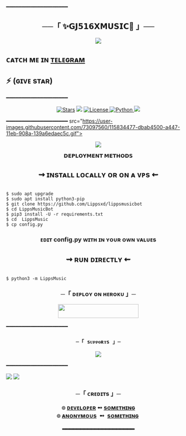   
 ━━━━━━━━━━━━━━━━━━━━ 

  <h2 align="center"> 
 ──「 ✨𝗚𝗝𝟱𝟭𝟲𝗫𝗠𝗨𝗦𝗜𝗖🥀 」── 

 </h2> <p align="center"> 

   <img src="https://te.legra.ph/file/ffbb952864390e288b5ae.jpg"> 

 </p> 

  ## ᴄᴀᴛᴄʜ ᴍᴇ ɪɴ [ᴛᴇʟᴇɢʀᴀᴍ](https://t.me/export_gabbar)  

  ## ⚡ (ɢɪᴠᴇ sᴛᴀʀ) 
 
  ━━━━━━━━━━━━━━━━━━━━ 

<p align="center"> 
 <a href="https://github.com/Lippsxd/lippsmusicbot//stargazers"><img src="https://img.shields.io/github/stars/Lippsxd/lippsmusicbot/?color=black&logo=github&logoColor=black&style=for-the-badge" alt="Stars" /></a> <a href="https://github.com/Lippsxd/lippsmusicbot//network/members"> <img src="https://img.shields.io/github/forks/Lippsxd/lippsmusicbot/?color=black&logo=github&logoColor=black&style=for-the-badge" /></a> 
 <a href="https://github.com/Lippsxd/lippsmusicbot//blob/master/LICENSE"> <img src="https://img.shields.io/badge/License-MIT-blueviolet?style=for-the-badge" alt="License" /> </a> <a href="https://www.python.org/"> <img src="https://img.shields.io/badge/Written%20in-Python-skyblue?style=for-the-badge&logo=python" alt="Python" /> </a> 
 <a href="https://pypi.org/project/Pyrogram/"> <img src="https://img.shields.io/pypi/v/pyrogram?color=white&label=pyrogram&logo=python&logoColor=blue&style=for-the-badge" /></a> 
 </p> 

 ━━━━━━━━━━━━━━━━━━━━  src="https://user-images.githubusercontent.com/73097560/115834477-dbab4500-a447-11eb-908a-139a6edaec5c.gif"> 

 <p align="center"> 

   <img src="https://te.legra.ph/file/a63c329f891ce46acc938.jpg"> 

 </p> 

 <p align="center"> 
 <b>𝗗𝗘𝗣𝗟𝗢𝗬𝗠𝗘𝗡𝗧 𝗠𝗘𝗧𝗛𝗢𝗗𝗦</b> 

 </p> 

  <h2 align="center">  
    ⇝ ɪɴsᴛᴀʟʟ ʟᴏᴄᴀʟʟʏ ᴏʀ ᴏɴ ᴀ ᴠᴘs ⇜ 

 </h2> 

 ```console 

 $ sudo apt upgrade 
 $ sudo apt install python3-pip 
 $ git clone https://github.com/Lippsxd/lippsmusicbot
 $ cd LippsMusicBot 
 $ pip3 install -U -r requirements.txt 
 $ cd  LippsMusic
 $ cp config.py 

 ``` 

 <h3 align="center">  
   ᴇᴅɪᴛ <b>config.py</b> ᴡɪᴛʜ ɪɴ ʏᴏᴜʀ ᴏᴡɴ ᴠᴀʟᴜᴇs 

 </h3> 

 <h2 align="center">  
 ⇝ ʀᴜɴ ᴅɪʀᴇᴄᴛʟʏ ⇜ 

 </h2> 

 ```console 

 $ python3 -m LippsMusic

 ``` 
 <h3 align="center"> 
  ─「 ᴅᴇᴩʟᴏʏ ᴏɴ ʜᴇʀᴏᴋᴜ 」─ 

 </h3> 

 <p align="center"><a href="https://dashboard.heroku.com/new?template=https://github.com/Lippsxd/lippsmusicbot"> <img src="https://img.shields.io/badge/Deploy%20On%20Heroku-black?style=for-the-badge&logo=heroku" width="220" height="38.45"/></a></p>

 ━━━━━━━━━━━━━━━━━━━━ 

 <h3 align="center"> 

     ─「 sᴜᴩᴩᴏʀᴛs 」─ 

 </h3> 
 <p align="center"> 
 <a href="https://telegram.me/ThinkGrowMore"><img src="https://img.shields.io/badge/Support%20Channel-blue.svg?style=for-the-badge&logo=Telegram"></a> 

 </p> 

  ━━━━━━━━━━━━━━━━━━━━ 

 <img src="https://user-images.githubusercontent.com/73097560/115834477-dbab4500-a447-11eb-908a-139a6edaec5c.gif"> 

 <img src="https://user-images.githubusercontent.com/73097560/115834477-dbab4500-a447-11eb-908a-139a6edaec5c.gif"> 

  
 <h3 align="center"> 
     ─「 ᴄʀᴇᴅɪᴛs 」─ 
 
<b>๏ [ᴅᴇᴠᴇʟᴏᴘᴇʀ](https://github.com/Lippsxd)  ➻  [sᴏᴍᴇᴛʜɪɴɢ](https://github.com/Lippsxd/lippsmusicbot) </b><br>
<b>๏ [ᴀɴᴏɴʏᴍᴏᴜs](https://github.com/AnonymousR1025)  ➻  [sᴏᴍᴇᴛʜɪɴɢ](https://github.com/AnonymousR1025/AnonXmusic) </b>

 ━━━━━━━━━━━━━━━━━━━━

